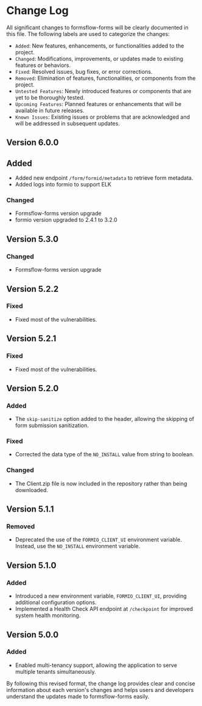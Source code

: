 # Change Log

All significant changes to formsflow-forms will be clearly documented in this file. The following labels are used to categorize the changes:

- `Added`: New features, enhancements, or functionalities added to the project.
- `Changed`: Modifications, improvements, or updates made to existing features or behaviors.
- `Fixed`: Resolved issues, bug fixes, or error corrections.
- `Removed`: Elimination of features, functionalities, or components from the project.
- `Untested Features`: Newly introduced features or components that are yet to be thoroughly tested.
- `Upcoming Features`: Planned features or enhancements that will be available in future releases.
- `Known Issues`: Existing issues or problems that are acknowledged and will be addressed in subsequent updates.
## Version 6.0.0

## Added
- Added new endpoint `/form/formid/metadata` to retrieve form metadata.
- Added logs into formio to support ELK
### Changed
- Formsflow-forms version upgrade
- formio version upgraded to 2.4.1 to 3.2.0
## Version 5.3.0
### Changed
- Formsflow-forms version upgrade

## Version 5.2.2
### Fixed
- Fixed most of the vulnerabilities.

## Version 5.2.1
### Fixed
- Fixed most of the vulnerabilities.

## Version 5.2.0
### Added
- The `skip-sanitize` option added to the header, allowing the skipping of form submission sanitization.

### Fixed
- Corrected the data type of the `NO_INSTALL` value from string to boolean.

### Changed
- The Client.zip file is now included in the repository rather than being downloaded.

## Version 5.1.1
### Removed
- Deprecated the use of the `FORMIO_CLIENT_UI` environment variable. Instead, use the `NO_INSTALL` environment variable.

## Version 5.1.0
### Added
- Introduced a new environment variable, `FORMIO_CLIENT_UI`, providing additional configuration options.
- Implemented a Health Check API endpoint at `/checkpoint` for improved system health monitoring.

## Version 5.0.0
### Added
- Enabled multi-tenancy support, allowing the application to serve multiple tenants simultaneously.

By following this revised format, the change log provides clear and concise information about each version's changes and helps users and developers understand the updates made to formsflow-forms easily.
